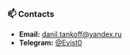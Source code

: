 ### 📫 Contacts
- <b>Email:</b> [danil.tankoff@yandex.ru](mailto:danil.tankov@yandex.ru)
- <b>Telegram:</b> [@Evist0](https://t.me/evist0)

